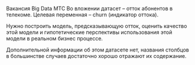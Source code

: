 Вакансия Big Data МТС
Во вложении датасет – отток абонентов в телекоме. Целевая переменная – churn (индикатор оттока).

Нужно построить модель, предсказывающую отток, оценить качество этой модели и гипотетические перспективы использования этой модели в реальном бизнес процессе.

Дополнительной информации об этом датасете нет, названия столбцов в большинстве случаев достаточно хорошо отражают их содержание.
